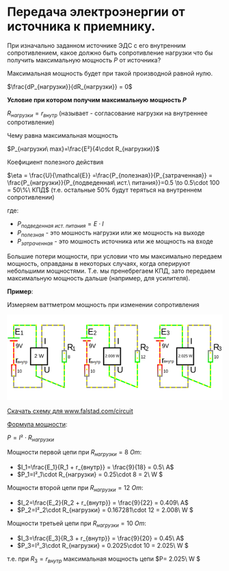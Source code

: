 # Передача электроэнергии от источника к приемнику.

При изначально заданном источнике ЭДС с его внутренним сопротивлением, какое должно быть сопротивление нагрузки что бы получить максимальную мощность $P$ от источника?

Максимальная мощность будет при такой производной равной нулю.

$\frac{dP_{нагрузки}}{dR_{нагрузки}} = 0$

**Условие при котором получим максимальную мощность $P$**

$R_{нагрузки} = r_{внутр}$ (называет - согласование нагрузки на внутреннее сопротивление)

Чему равна максимальная мощность

$P_{нагрузки\ max}=\frac{E²}{4\cdot R_{нагрузки}}$
 
Коефициент полезного действия

$\eta = \frac{U}{\mathcal{E}} =\frac{P_{полезная}}{P_{затраченная}} = \frac{P_{нагрузки}}{P_{подведенная\ ист.\ питания}}=0.5 \to 0.5\cdot 100 = 50\%\ КПД$ (т.е. остальные 50% будут теряться на внутреннем сопротивлении)

где:
- $P_{подведенная\ ист.\ питания} = E\cdot I$
- $P_{полезная}$ - это мошность нагрузки или же мощность на выходе
- $P_{затраченная}$ - это мошность источника или же мощность на входе

Большие потери мощности, при условии что мы максимально передаем мощность, оправданы в некоторых случаях, когда оперируют небольшими мощностями. Т.е. мы пренебрегаем КПД, зато передаем максимальную мощность дальше (например, для усилителя). 

**Пример**:

Измеряем ваттметром мощность при изменении сопротивления

![Передача электроэнергии от источника к приемнику.](../img/115.png "Передача электроэнергии от источника к приемнику.") 

<a href="/theories_of_electrical_circuits/falstad/circuitjs-54.txt" download="circuitjs-54.txt">Скачать схему для www.falstad.com/circuit</a>

[Формула мощности](/theories_of_electrical_circuits/lessons/3.html#Мощность):

$P=I²\cdot R_{нагрузки}$

Мощности первой цепи при $R_{нагрузки} = 8\ Om$:
- $I_1=\frac{E_1}{R_1 + r_{внутр}} = \frac{9}{18} = 0.5\ A$
- $P_1=I²_1\cdot R_{нагрузки} = 0.25\cdot 8 = 2\ W $

Мощности второй цепи при $R_{нагрузки} = 12\ Om$:
- $I_2=\frac{E_2}{R_2 + r_{внутр}} = \frac{9}{22} = 0.409\ A$
- $P_2=I²_2\cdot R_{нагрузки} = 0.167281\cdot 12 = 2.008\ W $

Мощности третьей цепи при $R_{нагрузки} = 10\ Om$:
- $I_3=\frac{E_3}{R_3 + r_{внутр}} = \frac{9}{20} = 0.45\ A$
- $P_3=I²_3\cdot R_{нагрузки} = 0.2025\cdot 10 = 2.025\ W $

т.е. при $R_3=r_{внутр}$ максимальная мощность цепи $P= 2.025\ W $